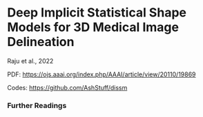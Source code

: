 # Deep Implicit Statistical Shape Models for 3D Medical Image Delineation

Raju et al., 2022  

PDF: https://ojs.aaai.org/index.php/AAAI/article/view/20110/19869  

Codes: https://github.com/AshStuff/dissm  

### Further Readings


